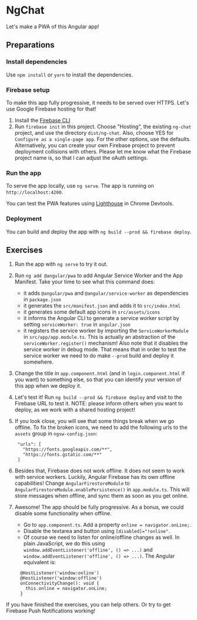 # NgChat

Let's make a PWA of this Angular app!

## Preparations

### Install dependencies

Use `npm install` or `yarn` to install the dependencies.

### Firebase setup
To make this app fully progressive, it needs to be served over HTTPS. Let's use 
Google Firebase hosting for that!

1. Install the [Firebase CLI](https://firebase.google.com/docs/cli/)
2. Run `firebase init` in this project. Choose "Hosting", the existing `ng-chat` project, and use the directory `dist/ng-chat`.
  Also, choose YES for `Configure as a single-page app`. For the other options, use the defaults.
  Alternatively, you can create your own Firebase project to prevent deployment collisions with others. Please let me know what the Firebase project name is, so that I can adjust the oAuth settings. 

### Run the app
To serve the app locally, use `ng serve`. The app is running on `http://localhost:4200`.

You can test the PWA features using [Lighthouse](https://developers.google.com/web/tools/lighthouse/) in Chrome Devtools.

### Deployment
You can build and deploy the app with `ng build --prod && firebase deploy`.

## Exercises

1. Run the app with `ng serve` to try it out.
2. Run `ng add @angular/pwa` to add Angular Service Worker and the App Manifest. Take your time to see what this command does: 
    - it adds `@angular/pwa` and `@angular/service-worker` as dependencies in `package.json`
    - it generates the `src/manifest.json` and adds it to `src/index.html`
    - it generates some default app icons in `src/assets/icons`
    - it informs the Angular CLI to generate a service worker script by setting `serviceWorker: true` in `angular.json`
    - it registers the service worker by importing the `ServiceWorkerModule` in `src/app/app.module.ts`.
    This is actually an abstraction of the `serviceWorker.register()` mechanism! Also note that it disables the service worker in debug mode.
    That means that in order to test the service worker we need to do make `--prod` build and deploy it somewhere.
3. Change the title in `app.component.html` (and in `login.component.html` if you want) to something else, so that you can identify your version of this app when we deploy it.
3. Let's test it! Run `ng build --prod && firebase deploy` and visit to the Firebase URL to test it. NOTE: please inform others when you want to deploy, as we work with a shared hosting project!
4. If you look close, you will see that some things break when we go offline. To fix the broken icons, we need to add the following urls to the `assets` group in `ngsw-config.json`:
   ```
    "urls": [
      "https://fonts.googleapis.com/**",
      "https://fonts.gstatic.com/**"
    ]
    ```
5. Besides that, Firebase does not work offline. It does not seem to work with service workers. 
  Luckily, Angular Firebase has its own offline capabilities! Change `AngularFirestoreModule` to `AngularFirestoreModule.enablePersistence()` in `app.module.ts`.
  This will store messages when offline, and sync them as soon as you get online.
6. Awesome! The app should be fully progressive. As a bonus, we could disable some functionality when offline.
    - Go to `app.component.ts`. Add a property `online = navigator.onLine;`.
    - Disable the textarea and button using `[disabled]="!online"`.
    - Of course we need to listen for online/offline changes as well. In plain JavaScript, we do this using `window.addEventListener('offline', () => ...)` and `window.addEventListener('offline', () => ...)`.
    The Angular equivalent is:
    
    ```
      @HostListener('window:online')
      @HostListener('window:offline')
      onConnectivityChange(): void {
        this.online = navigator.onLine;
      }
    ```

If you have finished the exercises, you can help others. Or try to get Firebase Push Notifications working!
